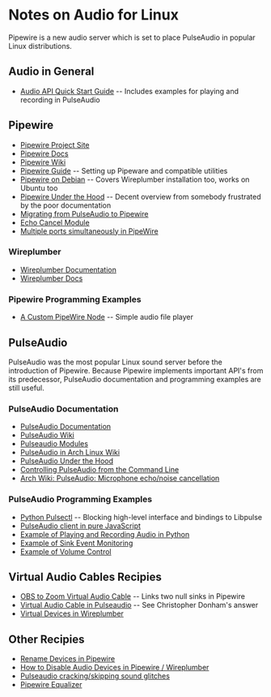 # Notes on Audio for Linux

Pipewire is a new audio server which is set to place PulseAudio in popular
Linux distributions.

## Audio in General

* [Audio API Quick Start Guide](https://habr.com/en/articles/663352/) -- Includes examples for playing and recording in PulseAudio

## Pipewire

* [Pipewire Project Site](https://www.pipewire.org/)
* [Pipewire Docs](https://pipewire.pages.freedesktop.org/pipewire/)
* [Pipewire Wiki](https://gitlab.freedesktop.org/pipewire/pipewire/-/wikis/home)
* [Pipewire Guide](https://github.com/mikeroyal/PipeWire-Guide) -- Setting up Pipeware and compatible utilities
* [Pipewire on Debian](https://pipewire-debian.github.io/pipewire-debian/) -- Covers Wireplumber installation too, works on Ubuntu too
* [Pipewire Under the Hood](https://venam.nixers.net/blog/unix/2021/06/23/pipewire-under-the-hood.html) -- Decent overview from somebody frustrated by the poor documentation
* [Migrating from PulseAudio to Pipewire](https://gitlab.freedesktop.org/pipewire/pipewire/-/wikis/Migrate-PulseAudio)
* [Echo Cancel Module](https://docs.pipewire.org/page_module_echo_cancel.html)
* [Multiple ports simultaneously in PipeWire](https://denilson.sa.nom.br/blog/2023-11-10/pipewire-multiple-ports)

### Wireplumber

* [Wireplumber Documentation](https://pipewire.pages.freedesktop.org/wireplumber/)
* [Wireplumber Docs](https://pipewire.pages.freedesktop.org/wireplumber/index.html)

### Pipewire Programming Examples

* [A Custom PipeWire Node](https://bootlin.com/blog/a-custom-pipewire-node/) -- Simple audio file player

## PulseAudio

PulseAudio was the most popular Linux sound server before the introduction of
Pipewire. Because Pipewire implements important API's from its predecessor,
PulseAudio documentation and programming examples are still useful.

### PulseAudio Documentation

* [PulseAudio Documentation](https://www.freedesktop.org/software/pulseaudio/doxygen/index.html)
* [PulseAudio Wiki](https://www.freedesktop.org/wiki/Software/PulseAudio/)
* [Pulseaudio Modules](https://www.freedesktop.org/wiki/Software/PulseAudio/Documentation/User/Modules/)
* [PulseAudio in Arch Linux Wiki](https://wiki.archlinux.org/title/PulseAudio)
* [PulseAudio Under the Hood](https://gavv.net/articles/pulseaudio-under-the-hood/)
* [Controlling PulseAudio from the Command Line](https://www.shallowsky.com/linux/pulseaudio-command-line.html)
* [Arch Wiki: PulseAudio: Microphone echo/noise cancellation](https://wiki.archlinux.org/title/PulseAudio#Microphone_echo/noise_cancellation)

### PulseAudio Programming Examples

* [Python Pulsectl](https://pypi.org/project/pulsectl/) -- Blocking high-level interface and bindings to Libpulse
* [PulseAudio client in pure JavaScript](https://github.com/mscdex/paclient)
* [Example of Playing and Recording Audio in Python](https://askubuntu.com/questions/1398632/how-can-i-fit-python-pyaudio-to-to-virtual-microphone-that-i-created)
* [Example of Sink Event Monitoring](https://gist.github.com/sound-logic/00cf28f83993a2f7199538d281f831ad)
* [Example of Volume Control](https://github.com/andornaut/pavolume/blob/master/pavolume.c)

## Virtual Audio Cables Recipies

* [OBS to Zoom Virtual Audio Cable](https://luke.hsiao.dev/blog/pipewire-virtual-microphone/) -- Links two null sinks in Pipewire
* [Virtual Audio Cable in Pulseaudio](https://unix.stackexchange.com/questions/576785/redirecting-pulseaudio-sink-to-a-virtual-source) -- See Christopher Donham's answer
* [Virtual Devices in Wireplumber](https://gitlab.freedesktop.org/pipewire/pipewire/-/wikis/Virtual-devices)

## Other Recipies

* [Rename Devices in Pipewire](https://unix.stackexchange.com/questions/648666/rename-devices-in-pipewire)
* [How to Disable Audio Devices in Pipewire / Wireplumber](https://gist.github.com/gtirloni/4384f4de6f4d3fda8446b04057ca5f9d)
* [Pulseaudio cracking/skipping sound glitches](https://community.solid-run.com/t/pulseaudio-crackling-skipping-sound-glitches/120)
* [Pipewire Equalizer](https://askubuntu.com/questions/1420560/can-anyone-recommend-a-good-audio-equalizer-for-ubuntu)

